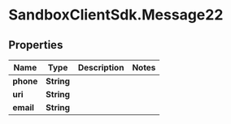 # SandboxClientSdk.Message22

## Properties
Name | Type | Description | Notes
------------ | ------------- | ------------- | -------------
**phone** | **String** |  | 
**uri** | **String** |  | 
**email** | **String** |  | 
